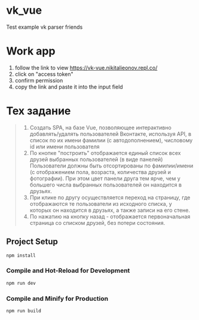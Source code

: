 # vk_vue

Test example vk parser friends

# Work app

1. follow the link to view https://vk-vue.nikitalieonov.repl.co/
2. click on "access token"
3. confirm permission
4. copy the link and paste it into the input field
# Тех задание
>1. Создать SPA, на базе Vue, позволяющее интерактивно добавлять/удалять пользователей Вконтакте, используя API, в список 
>по их имени фамилии (с автодополнением), числовому id или имени пользователя
>2. По кнопке "построить" отображается единый список всех друзей выбранных пользователей (в виде панелей)
>Пользователи должны быть отсортированы по фамилии/имени (с отображением пола, возраста, количества друзей и фотографии). 
>При этом цвет панели друга тем ярче, чем у большего числа выбранных пользователей он находится в друзьях.
>3. При клике по другу осуществляется переход на страницу, где отображаются те пользователи из исходного списка, у которых он находится в друзьях, а также записи на его стене. 
>4. По нажатию на кнопку назад - отображается первоначальная страница со списком друзей, без потери состояния.

## Project Setup

```sh
npm install
```

### Compile and Hot-Reload for Development

```sh
npm run dev
```

### Compile and Minify for Production

```sh
npm run build
```
